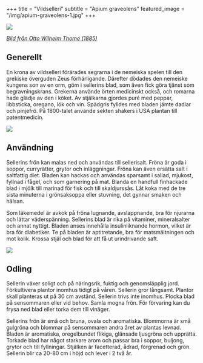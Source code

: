 +++
title = "Vildselleri"
subtitle = "Apium graveolens"
featured_image = "/img/apium-graveolens-1.jpg"
+++

![](/img/apium-graveolens-3.jpg)

[_Bild från Otto Wilhelm Thomé (1885)_](https://sv.wikipedia.org/wiki/Otto_Wilhelm_Thom%C3%A9)

## Generellt

En krona av vildselleri förärades segrarna i de nemeiska spelen till den grekiske överguden Zeus förhärligande. Därefter dödades den nemeiske kungens son av en orm, göm i sellerins blad, som även fick göra tjänst som begravningskrans. Grekerna använde örten medicinskt också, och romarna hade glädje av den i köket. Av stjälkarna gjordes puré med peppar, libbsticka, oregano, lök och vin. Spädgris fylldes med bladen jämte dadlar och pinjefrö. På 1800-talet använde sekten shakers i USA plantan till patentmedicin.

![](/img/apium-graveolens-1.jpg)

## Användning

Sellerins frön kan malas ned och användas till sellerisalt. Fröna är goda i soppor, curryrätter, grytor och inläggningar. Fröna kan även ersätta salt i saltfattig diet. Bladen kan hackas och användas sparsamt i sallad, mjukost, fyllnad i fågel, och som garnering på mat. Blanda en handfull finhackade blad i mjölk till marinad för fisk och till skaldjurssås. Låt koka med de tre sista minuterna i grönsaksoppa eller stuvning, det gynnar smaken och hälsan.

Som läkemedel är avkok på fröna lugnande, avslappnande, bra för njurarna och lättar väderspänning. Sellerins blad är rika på vitaminer, mineralsalter och annat nyttigt. Bladen anses innehålla insulinliknande hormon, vilket är bra för diabetiker. Te på bladen är aptitretande, bra för matsmältningen och mot kolik. Krossa stjäl och blad för att få ut urindrivande saft.

![](/img/apium-graveolens-2.jpg)

## Odling

Sellerin växer soligt och på näringsrik, fuktig och genomsläpplig jord. Förkultivera plantor inomhus tidigt på våren. Sellerin gror långsamt. Plantor skall planteras ut på 30 cm avstånd. Sellerin trivs inte inomhus. Plocka blad på sensommaren eller vid behov. Samla mogna frön. För förvaring kan du frysa ned blad eller torka dem till vinäger.

Sellerins frön är små och bruna, ovala och aromatiska. Blommorna är små gulgröna och blommar på sensommaren andra året av plantas levnad. Bladen är aromatiska, oregelbundet flikiga, glänsade ljusgröna och upprätta. Torkade blad har något starkare arom och passar bra i soppor, buljong, grytor och till fyllningar. Stjälken är facetterad, ådrad, förgrenad och grön. Sellerin blir ca 20-80 cm i höjd och lever i 2 två år.
